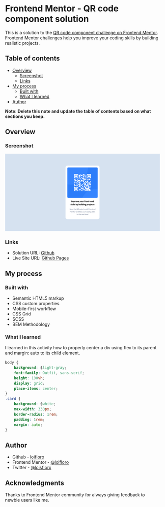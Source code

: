 # Frontend Mentor - QR code component solution

This is a solution to the [QR code component challenge on Frontend Mentor](https://www.frontendmentor.io/challenges/qr-code-component-iux_sIO_H). Frontend Mentor challenges help you improve your coding skills by building realistic projects. 

## Table of contents

- [Overview](#overview)
  - [Screenshot](#screenshot)
  - [Links](#links)
- [My process](#my-process)
  - [Built with](#built-with)
  - [What I learned](#what-i-learned)
- [Author](#author)

**Note: Delete this note and update the table of contents based on what sections you keep.**

## Overview

### Screenshot

![](./dist/assets/images/screenshot.jpg)


### Links

- Solution URL: [Github](https://github.com/loifloro/qr-code-component)
- Live Site URL: [Github Pages](https://loifloro.github.io/qr-code-component/dist/)

## My process

### Built with

- Semantic HTML5 markup
- CSS custom properties
- Mobile-first workflow
- CSS Grid
- SCSS
- BEM Methodology


### What I learned

I learned in this activity how to properly center a div using flex to its parent and margin: auto to its child element. 

```css
body {
    background: $light-gray;
    font-family: Outfit, sans-serif;
    height: 100vh;
    display: grid;
    place-items: center;
}
.card {
    background: $white;
    max-width: 330px;
    border-radius: 1rem;
    padding: 1rem;
    margin: auto;
}
```


## Author

- Github - [loifloro](https://github.com/loifloro/)
- Frontend Mentor - [@loifloro](https://www.frontendmentor.io/profile/loifloro)
- Twitter - [@loisfloro](https://www.twitter.com/yourusername)

## Acknowledgments

Thanks to Frontend Mentor community for always giving feedback to newbie users like me. 